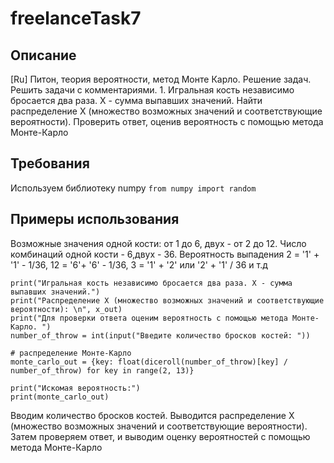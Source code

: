 # freelanceTask7

## Описание
[Ru] Питон, теория вероятности, метод Монте Карло. Решение задач. Решить задачи с комментариями. 1. Игральная кость независимо бросается два раза. X - сумма выпавших значений. Найти распределение X (множество возможных значений и соответствующие вероятности). Проверить ответ, оценив вероятность с помощью метода Монте-Карло

## Требования
Используем библиотеку numpy
```from numpy import random```

## Примеры использования
Возможные значения одной кости: от 1 до 6, двух - от 2 до 12. Число комбинаций одной кости - 6,двух - 36. Вероятность выпадения 2 = '1' + '1' - 1/36, 12 = '6'+ '6' - 1/36, 3 = '1' + '2' или '2' + '1' / 36 и т.д
```
print("Игральная кость независимо бросается два раза. X - сумма выпавших значений.")
print("Распределение X (множество возможных значений и соответствующие вероятности): \n", x_out)
print("Для проверки ответа оценим вероятность с помощью метода Монте-Карло. ")
number_of_throw = int(input("Введите количество бросков костей: "))

# распределение Монте-Карло
monte_carlo_out = {key: float(diceroll(number_of_throw)[key] / number_of_throw) for key in range(2, 13)}

print("Искомая вероятность:")
print(monte_carlo_out)
```
Вводим количество бросков костей. Выводится распределение X (множество возможных значений и соответствующие вероятности). Затем проверяем ответ, и выводим оценку вероятностей с помощью метода Монте-Карло